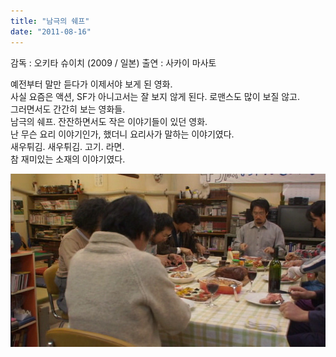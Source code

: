 ```yaml
---
title: "남극의 쉐프"
date: "2011-08-16"
---
```


감독 : 오키타 슈이치 (2009 / 일본)
출연 : 사카이 마사토

  
예전부터 말만 듣다가 이제서야 보게 된 영화.  
사실 요즘은 액션, SF가 아니고서는 잘 보지 않게 된다. 로맨스도 많이 보질 않고.  
그러면서도 간간히 보는 영화들.    
남극의 쉐프. 잔잔하면서도 작은 이야기들이 있던 영화.  
난 무슨 요리 이야기인가, 했더니 요리사가 말하는 이야기였다.  
새우튀김. 새우튀김. 고기. 라면.  
참 재미있는 소재의 이야기였다.  
  
![](/photo/movie/2011-08-16-남극의_쉐프.jpg)